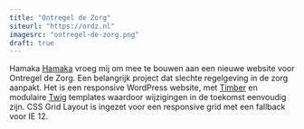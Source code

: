 ```yaml
---
title: "Ontregel de Zorg"
siteurl: "https://ordz.nl"
imagesrc: "ontregel-de-zorg.png"
draft: true
---
```

Hamaka <a target="_blank" href="https://hamaka.nl">Hamaka</a> vroeg mij om mee te bouwen aan een nieuwe website voor Ontregel de Zorg. Een belangrijk project dat slechte regelgeving in de zorg aanpakt. Het is een responsive WordPress website, met [Timber](https://www.upstatement.com/timber/) en modulaire [Twig](https://twig.symfony.com) templates waardoor wijzigingen in de toekomst eenvoudig zijn. CSS Grid Layout is ingezet voor een responsive grid met een fallback voor IE 12.

